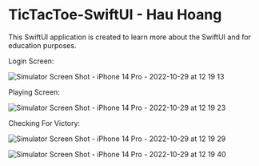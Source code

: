 # TicTacToe-SwiftUI - Hau Hoang

This SwiftUI application is created to learn more about the SwiftUI and for education purposes.

Login Screen:

![Simulator Screen Shot - iPhone 14 Pro - 2022-10-29 at 12 19 13](https://user-images.githubusercontent.com/47836951/198849431-c702970e-db28-4e7b-9dda-cb1221521bcd.png)

Playing Screen:

![Simulator Screen Shot - iPhone 14 Pro - 2022-10-29 at 12 19 23](https://user-images.githubusercontent.com/47836951/198849439-6170f5a4-3d98-4829-b454-6db7c6646dee.png)

Checking For Victory:

![Simulator Screen Shot - iPhone 14 Pro - 2022-10-29 at 12 19 29](https://user-images.githubusercontent.com/47836951/198849440-f0abc399-f651-401f-97ea-f42f34f45b58.png)

![Simulator Screen Shot - iPhone 14 Pro - 2022-10-29 at 12 19 40](https://user-images.githubusercontent.com/47836951/198849443-327505f0-9433-4554-b752-027d7ff21724.png)
